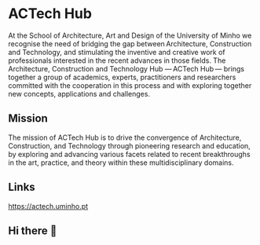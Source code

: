 # ACTech Hub
At the School of Architecture, Art and Design of the University of Minho we recognise the need of bridging the gap between Architecture, Construction and Technology, and stimulating the inventive and creative work of professionals interested in the recent advances in those fields. 
The Architecture, Construction and Technology Hub — ACTech Hub — brings together a group of academics, experts, practitioners and researchers committed with the cooperation in this process and with exploring together new concepts, applications and challenges. 

## Mission
The mission of ACTech Hub is to drive the convergence of Architecture, Construction, and Technology through pioneering research and education, by exploring and advancing various facets related to recent breakthroughs in the art, practice, and theory within these multidisciplinary domains. 

## Links
https://actech.uminho.pt
## Hi there 👋

<!--

**Here are some ideas to get you started:**

🙋‍♀️ A short introduction - what is your organization all about?
🌈 Contribution guidelines - how can the community get involved?
👩‍💻 Useful resources - where can the community find your docs? Is there anything else the community should know?
🍿 Fun facts - what does your team eat for breakfast?
🧙 Remember, you can do mighty things with the power of [Markdown](https://docs.github.com/github/writing-on-github/getting-started-with-writing-and-formatting-on-github/basic-writing-and-formatting-syntax)
-->


